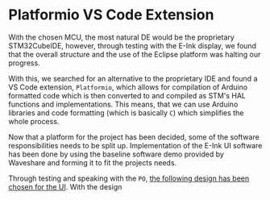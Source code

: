# Platformio VS Code Extension

With the chosen MCU, the most natural DE would be the proprietary STM32CubeIDE, however, through testing with the E-Ink display, we found that the overall structure and the use of the Eclipse platform was halting our progress.

With this, we searched for an alternative to the proprietary IDE and found a VS Code extension, `Platformio`, which allows for compilation of Arduino formatted code which is then converted to and compiled as STM's HAL functions and implementations. This means, that we can use Arduino libraries and code formatting (which is basically `C`) which simplifies the whole process.

Now that a platform for the project has been decided, some of the software responsibilities needs to be split up.
Implementation of the E-Ink UI software has been done by using the baseline software demo provided by Waveshare and forming it to fit the projects needs.

Through testing and speaking with the `PO`, [the following design has been chosen for the UI](https://github.com/Olliyard/Upteko/blob/master/Project_BMS/E-Ink_UI.svg). With the design 
